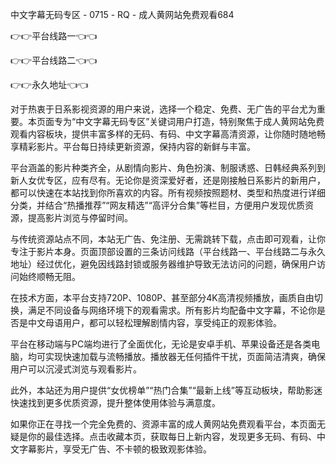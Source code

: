 中文字幕无码专区 - 0715 - RQ - 成人黄网站免费观看684

👉👉平台线路一👈👈

👉👉平台线路二👈👈

👉👉永久地址👈👈

对于热衷于日系影视资源的用户来说，选择一个稳定、免费、无广告的平台尤为重要。本页面专为“中文字幕无码专区”关键词用户打造，特别聚焦于成人黄网站免费观看内容板块，提供丰富多样的无码、有码、中文字幕高清资源，让你随时随地畅享精彩影片。平台每日持续更新资源，保持内容的新鲜与丰富。

平台涵盖的影片种类齐全，从剧情向影片、角色扮演、制服诱惑、日韩经典系列到新人女优专区，应有尽有。无论你是资深爱好者，还是刚接触日系影片的新用户，都可以快速在本站找到你所喜欢的内容。所有视频按照题材、类型和热度进行详细分类，并结合“热播推荐”“网友精选”“高评分合集”等栏目，方便用户发现优质资源，提高影片浏览与停留时间。

与传统资源站点不同，本站无广告、免注册、无需跳转下载，点击即可观看，让你专注于影片本身。页面顶部设置的三条访问线路（平台线路一、平台线路二与永久地址）经过优化，避免因线路封锁或服务器维护导致无法访问的问题，确保用户访问始终顺畅无阻。

在技术方面，本平台支持720P、1080P、甚至部分4K高清视频播放，画质自由切换，满足不同设备与网络环境下的观看需求。所有影片均配备中文字幕，不论你是否是中文母语用户，都可以轻松理解剧情内容，享受纯正的观影体验。

平台在移动端与PC端均进行了全面优化，无论是安卓手机、苹果设备还是各类电脑，均可实现快速加载与流畅播放。播放器无任何插件干扰，页面简洁清爽，确保用户可以沉浸式浏览与观看影片。

此外，本站还为用户提供“女优榜单”“热门合集”“最新上线”等互动板块，帮助影迷快速找到更多优质资源，提升整体使用体验与满意度。

如果你正在寻找一个完全免费的、资源丰富的成人黄网站免费观看平台，本页面无疑是你的最佳选择。点击收藏本页，获取每日上新内容，发现更多无码、有码、中文字幕影片，享受无广告、不卡顿的极致观影体验。
